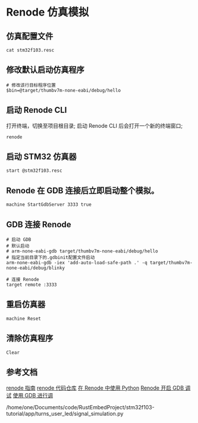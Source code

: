 # Renode 仿真模拟

## 仿真配置文件

```shell
cat stm32f103.resc
```

## 修改默认启动仿真程序

```shell
# 修改该行目标程序位置
$bin=@target/thumbv7m-none-eabi/debug/hello
```

## 启动 Renode CLI

打开终端，切换至项目根目录;
启动 Renode CLI 后会打开一个新的终端窗口;

```shell
renode
```

## 启动 STM32 仿真器

```shell
start @stm32f103.resc
```

## Renode 在 GDB 连接后立即启动整个模拟。

```shell
machine StartGdbServer 3333 true
```

## GDB 连接 Renode

```shell
# 启动 GDB
# 默认启动
# arm-none-eabi-gdb target/thumbv7m-none-eabi/debug/hello
# 指定当前目录下的.gdbinit配置文件启动
arm-none-eabi-gdb -iex 'add-auto-load-safe-path .' -q target/thumbv7m-none-eabi/debug/blinky

# 连接 Renode
target remote :3333
```

## 重启仿真器

```shell
machine Reset
```

## 清除仿真程序

```shel
Clear
```

## 参考文档

[renode 指南](https://renode.readthedocs.io/en/latest/introduction/installing.html)
[renode 代码仓库](https://github.com/renode/renode)
[在 Renode 中使用 Python](https://renode.readthedocs.io/en/latest/basic/using-python.html)
[Renode 开启 GDB 调试](https://renode.readthedocs.io/en/latest/debugging/gdb.html)
[使用 GDB 进行调](https://jzow.github.io/discovery/microbit/05-led-roulette/debug-it.html)

/home/one/Documents/code/RustEmbedProject/stm32f103-tutorial/app/turns_user_led/signal_simulation.py

